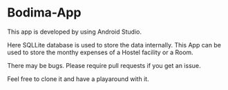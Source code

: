 # Bodima-App
This app is developed by using Android Studio.

Here SQLLite database is used to store the data internally. 
This App can be used to store the monthy expenses of a Hostel facility or a Room.

There may be bugs.
Please require pull requests if you get an issue.

Feel free to clone it and have a playaround with it.
